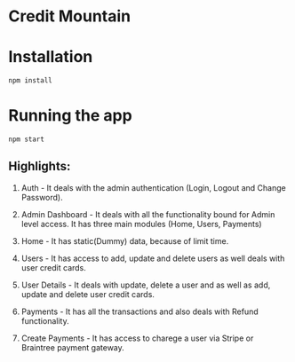 # Credit Mountain

# Installation

`npm install`

# Running the app

`npm start`

## Highlights:

1. Auth - It deals with the admin authentication (Login, Logout and Change Password).

2. Admin Dashboard - It deals with all the functionality bound for Admin level access. It has three main modules (Home, Users, Payments)

3. Home - It has static(Dummy) data, because of limit time.

4. Users - It has access to add, update and delete users as well deals with user credit cards.

5. User Details - It deals with update, delete a user and as well as add, update and delete user credit cards.

6. Payments - It has all the transactions and also deals with Refund functionality.

7. Create Payments - It has access to charege a user via Stripe or Braintree payment gateway.
